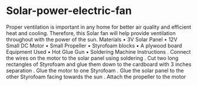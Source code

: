 # Solar-power-electric-fan
Proper ventilation is important in any home for better air quality and efficient heat and cooling. Therefore, this Solar fan will help provide ventilation throughout with the power of the sun.
Materials
•	3V Solar Panel
•	12V Small DC Motor
•	Small Propeller
•	Styrofoam blocks
•	A plywood board
Equipment Used
•	Hot Glue Gun
•	Soldering Machine
Instructions
.	Connect the wires on the motor to the solar panel using soldering
.	Cut two long rectangles of Styrofoam and glue them down to the cardboard with 3 inches separation
.	Glue the motor to one Styrofoam
.	Glue the solar panel to the other Styrofoam facing towards the sun
.	Attach the propeller to the motor
